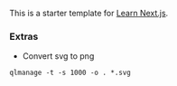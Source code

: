 This is a starter template for [Learn Next.js](https://nextjs.org/learn).

### Extras

- Convert svg to png
```
qlmanage -t -s 1000 -o . *.svg
```

